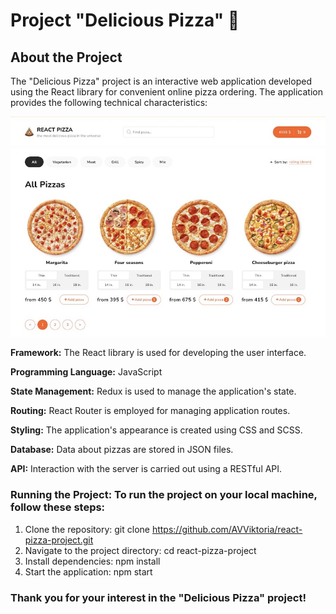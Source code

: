 # Project "Delicious Pizza" 🍕

## About the Project

The "Delicious Pizza" project is an interactive web application developed using the React library for convenient online pizza ordering. The application provides the following technical characteristics:

![Project Image](https://github.com/AVViktoria/react-pizza-project/blob/part8-TypeScript/public/project-img.jpg)

**Framework:** The React library is used for developing the user interface.

**Programming Language:** JavaScript

**State Management:** Redux is used to manage the application's state.

**Routing:** React Router is employed for managing application routes.

**Styling:** The application's appearance is created using CSS and SCSS.

**Database:** Data about pizzas are stored in JSON files.

**API:** Interaction with the server is carried out using a RESTful API.

### Running the Project: To run the project on your local machine, follow these steps:

1. Clone the repository: git clone https://github.com/AVViktoria/react-pizza-project.git
2. Navigate to the project directory: cd react-pizza-project
3. Install dependencies: npm install
4. Start the application: npm start

### Thank you for your interest in the "Delicious Pizza" project!
